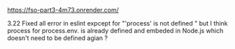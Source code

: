 https://fso-part3-4m73.onrender.com/

3.22 Fixed all error in eslint expcept for "'process' is not defined " 
but I think process for process.env. is already defined and embeded in Node.js which doesn't need to be defined agian ? 
